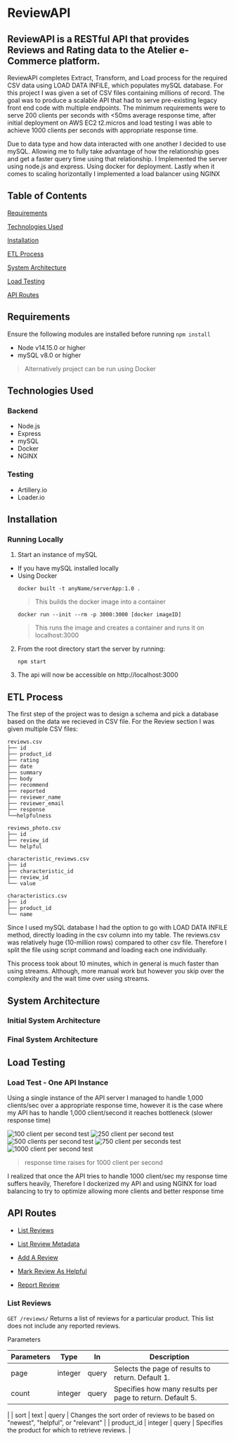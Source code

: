 # ReviewAPI 

## ReviewAPI is a RESTful API that provides Reviews and Rating data to the Atelier e-Commerce platform.

ReviewAPI completes Extract, Transform, and Load process for the required CSV data using LOAD DATA INFILE, which populates mySQL database.
For this project I was given a set of CSV files containing millions of record. The goal was to produce a scalable API that had to serve pre-existing legacy front end code with multiple endpoints. The minimum requirements were to serve 200 clients per seconds with <50ms average response time, after initial deployment on AWS EC2 t2.micros and load testing I was able to achieve 1000 clients per seconds with appropriate response time. 

Due to data type and how data interacted with one another I decided to use mySQL. Allowing me to fully take advantage of how the relationship goes and get a faster query time using that relationship. 
I Implemented the server using node.js and express. Using docker for deployment. Lastly when it comes to scaling horizontally I implemented a load balancer using NGINX

## Table of Contents

[Requirements](#requirements)

[Technologies Used](#technologies-used)

[Installation](#installation)

[ETL Process](#etl-process)

[System Architecture](#system-architecture)

[Load Testing](#load-testing)

[API Routes](#api-routes)


## Requirements

Ensure the following modules are installed before running `npm install`

- Node v14.15.0 or higher
- mySQL v8.0 or higher
> Alternatively project can be run using Docker

## Technologies Used

### Backend

- Node.js
- Express
- mySQL
- Docker
- NGINX

### Testing

- Artillery.io
- Loader.io

## Installation

### Running Locally
1. Start an instance of mySQL
  - If you have mySQL installed locally 
  - Using Docker
     ```
     docker built -t anyName/serverApp:1.0 .
     ```
     > This builds the docker image into a container
     ```
     docker run --init --rm -p 3000:3000 [docker imageID]
     ```
     > This runs the image and creates a container and runs it on localhost:3000
2. From the root directory start the server by running:

   ```
   npm start
   ```
3. The api will now be accessible on http://localhost:3000

## ETL Process
The first step of the project was to design a schema and pick a database based on the data we recieved in CSV file. For the Review section I was given multiple CSV files:
```
reviews.csv
├── id 
├── product_id
├── rating
├── date
├── summary
├── body
├── recommend
├── reported
├── reviewer_name
├── reviewer_email
├── response
└──helpfulness

reviews_photo.csv
├── id
├── review_id
└── helpful

characteristic_reviews.csv
├── id 
├── characteristic_id
├── review_id
└── value

characteristics.csv
├── id 
├── product_id
└── name
```
 Since I used mySQL database I had the option to go with LOAD DATA INFILE method, directly loading in the csv column into my table. The reviews.csv was relatively huge (10-million rows) compared to other csv file. Therefore I split the file using script command and loading each one individually. 
 
 This process took about 10 minutes, which in general is much faster than using streams. Although, more manual work but however you skip over the complexity and the wait time over using streams.
 


## System Architecture
### Initial System Architecture


### Final System Architecture



## Load Testing

### Load Test - One API Instance
Using a single instance of the API server I managed to handle 1,000 clients/sec over a appropriate response time, however it is the case where my API has to handle 1,000 client/second it reaches bottleneck (slower response time)


<img src="https://s3.us-west-2.amazonaws.com/secure.notion-static.com/9e9b2abe-34e3-46f3-9a4c-97f5af789207/Screen_Shot_2021-07-01_at_12.41.43_PM.png?X-Amz-Algorithm=AWS4-HMAC-SHA256&X-Amz-Credential=AKIAT73L2G45O3KS52Y5%2F20210705%2Fus-west-2%2Fs3%2Faws4_request&X-Amz-Date=20210705T181241Z&X-Amz-Expires=86400&X-Amz-Signature=dd5f6f82bda83217dc4f6cde239b0e29e6b76d1379b0039ec73c58151fb95063&X-Amz-SignedHeaders=host&response-content-disposition=filename%20%3D%22Screen_Shot_2021-07-01_at_12.41.43_PM.png%22" alt="100 client per second test">

<img src="https://s3.us-west-2.amazonaws.com/secure.notion-static.com/e34d7324-1741-4481-8860-61d8625f7a11/Screen_Shot_2021-07-01_at_12.43.07_PM.png?X-Amz-Algorithm=AWS4-HMAC-SHA256&X-Amz-Credential=AKIAT73L2G45O3KS52Y5%2F20210705%2Fus-west-2%2Fs3%2Faws4_request&X-Amz-Date=20210705T181222Z&X-Amz-Expires=86400&X-Amz-Signature=fa5d03c7d26922a587df7865eeda930bbcb6ee08e781283f2d9db0bc6aeaa60b&X-Amz-SignedHeaders=host&response-content-disposition=filename%20%3D%22Screen_Shot_2021-07-01_at_12.43.07_PM.png%22" alt="250 client per second test">

<img src="https://s3.us-west-2.amazonaws.com/secure.notion-static.com/12265e4a-c327-4485-a6c9-a22e921592f1/Screen_Shot_2021-07-01_at_1.01.17_PM.png?X-Amz-Algorithm=AWS4-HMAC-SHA256&X-Amz-Credential=AKIAT73L2G45O3KS52Y5%2F20210705%2Fus-west-2%2Fs3%2Faws4_request&X-Amz-Date=20210705T181157Z&X-Amz-Expires=86400&X-Amz-Signature=b1460932179a8287dcb0d2046d6cab0d059692d80c612d7c1a570400a0e31f05&X-Amz-SignedHeaders=host&response-content-disposition=filename%20%3D%22Screen_Shot_2021-07-01_at_1.01.17_PM.png%22" alt="500 clients per second test">

<img src="https://s3.us-west-2.amazonaws.com/secure.notion-static.com/52a49b59-fdfc-402c-a3bb-39f165750110/Screen_Shot_2021-07-01_at_1.04.36_PM.png?X-Amz-Algorithm=AWS4-HMAC-SHA256&X-Amz-Credential=AKIAT73L2G45O3KS52Y5%2F20210705%2Fus-west-2%2Fs3%2Faws4_request&X-Amz-Date=20210705T180646Z&X-Amz-Expires=86400&X-Amz-Signature=43fb961f1069f459fb44cf92f12d6c4ffe0f8b1b09edbd6af8ca1831e130fc20&X-Amz-SignedHeaders=host&response-content-disposition=filename%20%3D%22Screen_Shot_2021-07-01_at_1.04.36_PM.png%22" alt="750 client per seconds test">


<img src="https://s3.us-west-2.amazonaws.com/secure.notion-static.com/08029d21-ff15-48da-8859-f29251479d7a/Screen_Shot_2021-07-01_at_1.09.19_PM.png?X-Amz-Algorithm=AWS4-HMAC-SHA256&X-Amz-Credential=AKIAT73L2G45O3KS52Y5%2F20210705%2Fus-west-2%2Fs3%2Faws4_request&X-Amz-Date=20210705T181321Z&X-Amz-Expires=86400&X-Amz-Signature=757f32665a019c90c3833f6033d8d8c11609131b3d14d50c0a80aa619a910b49&X-Amz-SignedHeaders=host&response-content-disposition=filename%20%3D%22Screen_Shot_2021-07-01_at_1.09.19_PM.png%22" alt="1000 client per second test">

> response time raises for 1000 client per second

I realized that once the API tries to handle 1000 client/sec my response time suffers heavily, Therefore I dockerized my API and using NGINX for load balancing to try to optimize allowing more clients and better response time


## API Routes

- [List Reviews](#list-reviews)

- [List Review Metadata](#list-Metadata)

- [Add A Review](#add-a-review)

- [Mark Review As Helpful](#mark-review-as-helpful)

- [Report Review](#report-review)

### List Reviews
`GET /reviews/` Returns a list of reviews for a particular product. This list does not include any reported reviews.

Parameters 

| Parameters | Type    | In    | Description                                               |
| ---------- | ------- | ----- | --------------------------------------------------------- |
| page | integer | query | Selects the page of results to return. Default 1.     |
| count       | integer | query | Specifies how many results per page to return. Default 5.         |
  |
| sort       | text | query | Changes the sort order of reviews to be based on "newest", "helpful", or "relevant"        |
| product_id      | integer | query | Specifies the product for which to retrieve reviews. |
